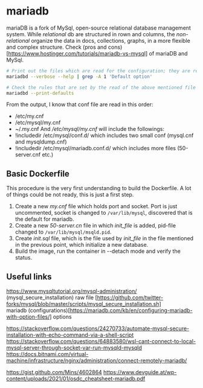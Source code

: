 # mariadb

mariaDB is a fork of MySql, open-source relational database management system. While _relational_ db are structured in rown and columns, the _non-relational_ organize the data in docs, collections, graphs, in a more flexible and complex structure. Check (pros and cons)[https://www.hostinger.com/tutorials/mariadb-vs-mysql] of mariaDB and MySql.

```bash
# Print out the files which are read for the configuration; they are read in that order, and they don't replace themselves, instead they _ADD_ the rules.
mariadbd --verbose --help | grep -A 1 'Default option'

# Check the rules that are set by the read of the above mentioned file
mariadbd --print-defaults
```  

From the output, I know that conf file are read in this order:
- /etc/my.cnf
- /etc/mysql/my.cnf
- ~/.my.cnf
And _/etc/mysql/my.cnf_ will include the followings:
- !includedir /etc/mysql/conf.d/ which includes two small conf (mysql.cnf and mysqldump.cnf)
- !includedir /etc/mysql/mariadb.conf.d/ which includes more files (50-server.cnf etc.)

## Basic Dockerfile
This procedure is the very first understanding to build the Dockerfile. A lot of things could be not ready, this is just a first step.
1) Create a new *my.cnf* file which holds port and socket. Port is just uncommented, socket is changed to `/var/lib/mysql`, discovered that is the default for mariadb.
2) Create a new *50-server.cn* file in which _init_file_ is added, pid-file changed to `/var/lib/mysql/msqld.pid`.
3) Create *init.sql* file, which is the file used by _init_file_ in the file mentioned in the previous point, which initialize a new database.
4) Build the image, run the container in --detach mode and verify the status.


## Useful links
https://www.mysqltutorial.org/mysql-administration/
(mysql_secure_installation) raw file [https://github.com/twitter-forks/mysql/blob/master/scripts/mysql_secure_installation.sh]  
mariadb (configurations)[https://mariadb.com/kb/en/configuring-mariadb-with-option-files/] options

https://stackoverflow.com/questions/24270733/automate-mysql-secure-installation-with-echo-command-via-a-shell-script
https://stackoverflow.com/questions/64883580/wsl-cant-connect-to-local-mysql-server-through-socket-var-run-mysqld-mysqld
https://docs.bitnami.com/virtual-machine/infrastructure/nginx/administration/connect-remotely-mariadb/

https://gist.github.com/Mins/4602864
https://www.devguide.at/wp-content/uploads/2021/01/osdc_cheatsheet-mariadb.pdf